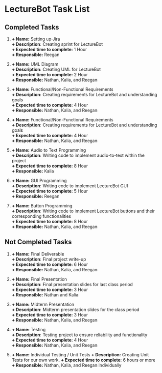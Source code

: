 # LectureBot Task List

## Completed Tasks
1.  **+ Name:** Setting up Jira  
    **+ Description:** Creating sprint for LectureBot  
    **+ Expected time to complete:** 1 Hour  
    **+ Responsible:** Reegan   

2.  **+ Name:** UML Diagram  
    **+ Description:** Creating UML for LectureBot  
    **+ Expected time to complete:** 2 Hour  
    **+ Responsible:** Nathan, Kalia, and Reegan   

3.  **+ Name:** Functional/Non-Functional Requirements  
    **+ Description:** Creating requirements for LectureBot and understanding goals   
    **+ Expected time to complete:** 4 Hour  
    **+ Responsible:** Nathan, Kalia, and Reegan   

4.  **+ Name:** Functional/Non-Functional Requirements  
    **+ Description:** Creating requirements for LectureBot and understanding goals  
    **+ Expected time to complete:** 4 Hour  
    **+ Responsible:** Nathan, Kalia, and Reegan   

5.  **+ Name:** Audio to Text Programming  
    **+ Description:** Writing code to implement audio-to-text within the project  
    **+ Expected time to complete:** 8 Hour  
    **+ Responsible:** Kalia  

6.  **+ Name:** GUI Programming  
    **+ Description:** Writing code to implement LectureBot GUI  
    **+ Expected time to complete:** 5 Hour  
    **+ Responsible:** Reegan  

7.  **+ Name:** Button Programming  
    **+ Description:** Writing code to implement LectureBot buttons and their corresponding functionalities  
    **+ Expected time to complete:** 8 Hour  
    **+ Responsible:** Nathan, Kalia, and Reegan  

## Not Completed Tasks

1.  **+ Name:** Final Deliverable  
    **+ Description:** Final project write-up  
    **+ Expected time to complete:** 6 Hour  
    **+ Responsible:** Nathan, Kalia, and Reegan   

2.  **+ Name:** Final Presentation  
    **+ Description:** Final presentation slides for last class period  
    **+ Expected time to complete:** 3 Hour  
    **+ Responsible:** Nathan and Kalia  

3.  **+ Name:** Midterm Presentation  
    **+ Description:** Midterm presentation slides for the class period  
    **+ Expected time to complete:** 3 Hour  
    **+ Responsible:** Nathan, Kalia, and Reegan  

4.  **+ Name:** Testing  
    **+ Description:** Testing project to ensure reliability and functionality  
    **+ Expected time to complete:** 4 Hour  
    **+ Responsible:** Nathan, Kalia, and Reegan
5. **+ Name:** Individual Testing / Unit Tests
   **+ Description:** Creating Unit Tests for our own work.
   **+ Expected time to complete:** 6 hours or more
   **+ Responsible:** Nathan, Kalia, and Reegan Individually


